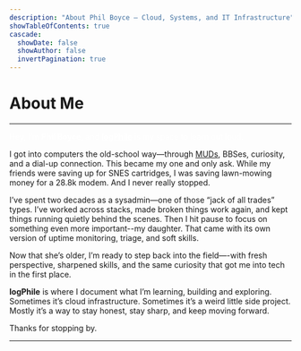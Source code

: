 ```yaml
---
description: "About Phil Boyce – Cloud, Systems, and IT Infrastructure"
showTableOfContents: true
cascade:
  showDate: false
  showAuthor: false
  invertPagination: true
---
```

<h1 class="mt-12 mb-2 text-4xl font-extrabold text-neutral-900 dark:text-neutral">About Me</h1>
<hr class="mt-2 mb-6 border-neutral-700 dark:border-neutral-600 thicc">



<span style="color: white;">
  Hey, I’m <strong>Phil Boyce</strong>, and <a href="https://www.logphile.com" style="color:white; font-weight: bold;">logPhile</a> is my space to learn out loud.
</span>

I got into computers the old-school way—through [MUDs](https://en.wikipedia.org/wiki/Multi-user_dungeon), BBSes, curiosity, and a dial-up connection. This became my one and only ask. While my friends were saving up for SNES cartridges, I was saving lawn-mowing money for a 28.8k modem. And I never really stopped.

I’ve spent two decades as a sysadmin—one of those “jack of all trades” types. I’ve worked across stacks, made broken things work again, and kept things running quietly behind the scenes. Then I hit pause to focus on something even more important--my daughter. That came with its own version of uptime monitoring, triage, and soft skills.

Now that she’s older, I’m ready to step back into the field—-with fresh perspective, sharpened skills, and the same curiosity that got me into tech in the first place.

**logPhile** is where I document what I’m learning, building and exploring. Sometimes it’s cloud infrastructure. Sometimes it’s a weird little side project. Mostly it’s a way to stay honest, stay sharp, and keep moving forward.

Thanks for stopping by.


<hr class="mt-2 mb-6 border-neutral-700 dark:border-neutral-600 thicc">